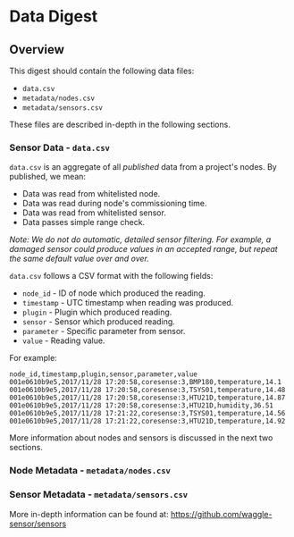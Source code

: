 # Data Digest

## Overview

This digest should contain the following data files:

* `data.csv`
* `metadata/nodes.csv`
* `metadata/sensors.csv`

These files are described in-depth in the following sections.

### Sensor Data - `data.csv`

`data.csv` is an aggregate of all _published_ data from a project's nodes.
By published, we mean:

* Data was read from whitelisted node.
* Data was read during node's commissioning time.
* Data was read from whitelisted sensor.
* Data passes simple range check.

*Note: We do not do automatic, detailed sensor filtering. For example, a damaged sensor _could_ produce values in an accepted range, but repeat the same default value over and over.*

`data.csv` follows a CSV format with the following fields:

* `node_id` - ID of node which produced the reading.
* `timestamp` - UTC timestamp when reading was produced.
* `plugin` - Plugin which produced reading.
* `sensor` - Sensor which produced reading.
* `parameter` - Specific parameter from sensor.
* `value` - Reading value.

For example:
```
node_id,timestamp,plugin,sensor,parameter,value
001e0610b9e5,2017/11/28 17:20:58,coresense:3,BMP180,temperature,14.1
001e0610b9e5,2017/11/28 17:20:58,coresense:3,TSYS01,temperature,14.48
001e0610b9e5,2017/11/28 17:20:58,coresense:3,HTU21D,temperature,14.87
001e0610b9e5,2017/11/28 17:20:58,coresense:3,HTU21D,humidity,36.51
001e0610b9e5,2017/11/28 17:21:22,coresense:3,TSYS01,temperature,14.56
001e0610b9e5,2017/11/28 17:21:22,coresense:3,HTU21D,temperature,14.92
```

More information about nodes and sensors is discussed in the next two sections.

### Node Metadata - `metadata/nodes.csv`

### Sensor Metadata - `metadata/sensors.csv`

More in-depth information can be found at: https://github.com/waggle-sensor/sensors
